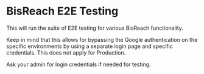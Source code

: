 # BisReach E2E Testing

This will run the suite of E2E testing for various BisReach functionality.

Keep in mind that this allows for bypassing the Google authentication on the specific environments by using a separate login page and specific credentials. This does not apply for Production.

Ask your admin for login credentials if needed for testing.
